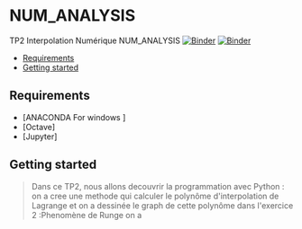 
# NUM_ANALYSIS
TP2 Interpolation Numérique 
 NUM_ANALYSIS
[![Binder](https://mybinder.org/badge_logo.svg)](https://mybinder.org/v2/gh/islem-go/NUM_ANALYSIS/main)
[![Binder](https://mybinder.org/badge_logo.svg)](https://mybinder.org/v2/gh/islem-go/NUM_ANALYSIS/HEAD?labpath=TP2_E.ipynb)
<!-- START doctoc generated TOC please keep comment here to allow auto update -->
<!-- DON'T EDIT THIS SECTION, INSTEAD RE-RUN doctoc TO UPDATE -->


- [Requirements](#requirements)
- [Getting started](#getting-started)




<!-- END doctoc generated TOC please keep comment here to allow auto update -->

## Requirements

* [ANACONDA For windows ]
* [Octave]
* [Jupyter]

## Getting started 
> Dans ce TP2, nous allons decouvrir la programmation avec Python :
> on a cree une methode qui calculer le polynôme d'interpolation de Lagrange et on a dessinée le graph de cette polynôme
> dans l'exercice 2 :Phenomène de Runge on a 








